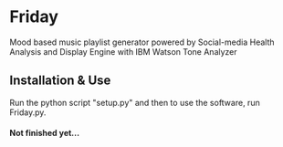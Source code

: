# Friday
Mood based music playlist generator powered by Social-media Health Analysis and Display Engine with IBM Watson Tone Analyzer  

## Installation & Use
Run the python script "setup.py" and then to use the software, run Friday.py.

#### Not finished yet...
